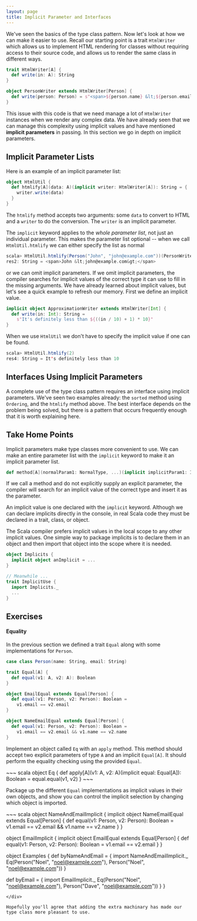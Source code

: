 ```yaml
---
layout: page
title: Implicit Parameter and Interfaces
---
```


We've seen the basics of the type class pattern. Now let's look at how we can make it easier to use. Recall our starting point is a trait `HtmlWriter` which allows us to implement HTML rendering for classes without requiring access to their source code, and allows us to render the same class in different ways.

~~~ scala
trait HtmlWriter[A] {
  def write(in: A): String
}

object PersonWriter extends HtmlWriter[Person] {
  def write(person: Person) = s"<span>${person.name} &lt;${person.email}&gt;</span>"
}
~~~

This issue with this code is that we need manage a lot of `HtmlWriter` instances when we render any complex data. We have already seen that we can manage this complexity using implicit values and have mentioned **implicit parameters** in passing. In this section we go in depth on implicit parameters.

## Implicit Parameter Lists

Here is an example of an implicit parameter list:

~~~ scala
object HtmlUtil {
  def htmlify[A](data: A)(implicit writer: HtmlWriter[A]): String = {
    writer.write(data)
  }
}
~~~

The `htmlify` method accepts two arguments: some `data` to convert to HTML and a `writer` to do the conversion. The `writer` is an implicit parameter.

The `implicit` keyword applies to the *whole parameter list*, not just an individual parameter. This makes the parameter list optional -- when we call `HtmlUtil.htmlify` we can either specify the list as normal

~~~ scala
scala> HtmlUtil.htmlify(Person("John", "john@example.com"))(PersonWriter)
res2: String = <span>John &lt;john@example.com&gt;</span>
~~~

or we can omit implicit parameters. If we omit implicit parameters, the compiler searches for implicit values of the correct type it can use to fill in the missing arguments. We have already learned about implicit values, but let's see a quick example to refresh our memory. First we define an implicit value.

~~~ scala
implicit object ApproximationWriter extends HtmlWriter[Int] {
  def write(in: Int): String =
    s"It's definitely less than ${((in / 10) + 1) * 10}"
}
~~~

When we use `HtmlUtil` we don't have to specify the implicit value if one can be found.

~~~ scala
scala> HtmlUtil.htmlify(2)
res4: String = It's definitely less than 10
~~~

## Interfaces Using Implicit Parameters

A complete use of the type class pattern requires an interface using implicit parameters. We've seen two examples already: the `sorted` method using `Ordering`, and the `htmlify` method above. The best interface depends on the problem being solved, but there is a pattern that occurs frequently enough that it is worth explaining here.

## Take Home Points

Implicit parameters make type classes more convenient to use. We can make an entire parameter list with the `implicit` keyword to make it an implicit parameter list.

~~~ scala
def method[A](normalParam1: NormalType, ...)(implicit implicitParam1: ImplicitType[A], ...)
~~~

If we call a method and do not explicitly supply an explicit parameter, the compiler will search for an implicit value of the correct type and insert it as the parameter.

An implicit value is one declared with the `implicit` keyword. Although we can declare implicits directly in the console, in real Scala code they must be declared in a trait, class, or object.

The Scala compiler prefers implicit values in the local scope to any other implicit values. One simple way to package implicits is to declare them in an object and then import that object into the scope where it is needed.

~~~ scala
object Implicits {
  implicit object anImplicit = ...
}

// Meanwhile ...
trait ImplicitUse {
  import Implicits._
  ...
}
~~~

## Exercises

#### Equality

In the previous section we defined a trait `Equal` along with some implementations for `Person`.

~~~ scala
case class Person(name: String, email: String)

trait Equal[A] {
  def equal(v1: A, v2: A): Boolean
}

object EmailEqual extends Equal[Person] {
  def equal(v1: Person, v2: Person): Boolean =
    v1.email == v2.email
}

object NameEmailEqual extends Equal[Person] {
  def equal(v1: Person, v2: Person): Boolean =
    v1.email == v2.email && v1.name == v2.name
}
~~~

Implement an object called `Eq` with an `apply` method. This method should accept two explicit parameters of type `A` and an implicit `Equal[A]`. It should perform the equality checking using the provided `Equal`.

<div class="solution">
~~~ scala
object Eq {
  def apply[A](v1: A, v2: A)(implicit equal: Equal[A]): Boolean =
    equal.equal(v1, v2)
}
~~~
</div>

Package up the different `Equal` implementations as implicit values in their own objects, and show you can control the implicit selection by changing which object is imported.

<div class="solution">
~~~ scala
object NameAndEmailImplicit {
  implicit object NameEmailEqual extends Equal[Person] {
    def equal(v1: Person, v2: Person): Boolean =
      v1.email == v2.email && v1.name == v2.name
  }
}

object EmailImplicit {
  implicit object EmailEqual extends Equal[Person] {
    def equal(v1: Person, v2: Person): Boolean =
      v1.email == v2.email
  }
}

object Examples {
  def byNameAndEmail = {
    import NameAndEmailImplicit._
    Eq(Person("Noel", "noel@example.com"), Person("Noel", "noel@example.com"))
  }

  def byEmail = {
    import EmailImplicit._
    Eq(Person("Noel", "noel@example.com"), Person("Dave", "noel@example.com"))
  }
}
~~~
</div>

Hopefully you'll agree that adding the extra machinary has made our type class more pleasant to use.
